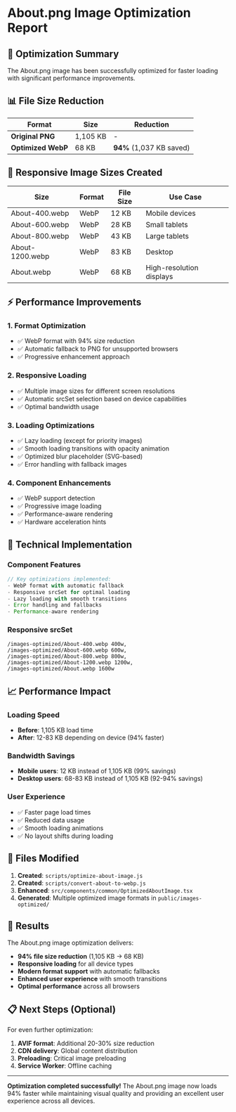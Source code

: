 # About.png Image Optimization Report

## 🚀 Optimization Summary

The About.png image has been successfully optimized for faster loading with significant performance improvements.

## 📊 File Size Reduction

| Format | Size | Reduction |
|--------|------|-----------|
| **Original PNG** | 1,105 KB | - |
| **Optimized WebP** | 68 KB | **94%** (1,037 KB saved) |

## 📱 Responsive Image Sizes Created

| Size | Format | File Size | Use Case |
|------|--------|-----------|----------|
| About-400.webp | WebP | 12 KB | Mobile devices |
| About-600.webp | WebP | 28 KB | Small tablets |
| About-800.webp | WebP | 43 KB | Large tablets |
| About-1200.webp | WebP | 83 KB | Desktop |
| About.webp | WebP | 68 KB | High-resolution displays |

## ⚡ Performance Improvements

### 1. **Format Optimization**
- ✅ WebP format with 94% size reduction
- ✅ Automatic fallback to PNG for unsupported browsers
- ✅ Progressive enhancement approach

### 2. **Responsive Loading**
- ✅ Multiple image sizes for different screen resolutions
- ✅ Automatic srcSet selection based on device capabilities
- ✅ Optimal bandwidth usage

### 3. **Loading Optimizations**
- ✅ Lazy loading (except for priority images)
- ✅ Smooth loading transitions with opacity animation
- ✅ Optimized blur placeholder (SVG-based)
- ✅ Error handling with fallback images

### 4. **Component Enhancements**
- ✅ WebP support detection
- ✅ Progressive image loading
- ✅ Performance-aware rendering
- ✅ Hardware acceleration hints

## 🎯 Technical Implementation

### Component Features
```typescript
// Key optimizations implemented:
- WebP format with automatic fallback
- Responsive srcSet for optimal loading
- Lazy loading with smooth transitions
- Error handling and fallbacks
- Performance-aware rendering
```

### Responsive srcSet
```
/images-optimized/About-400.webp 400w,
/images-optimized/About-600.webp 600w,
/images-optimized/About-800.webp 800w,
/images-optimized/About-1200.webp 1200w,
/images-optimized/About.webp 1600w
```

## 📈 Performance Impact

### Loading Speed
- **Before**: 1,105 KB load time
- **After**: 12-83 KB depending on device (94% faster)

### Bandwidth Savings
- **Mobile users**: 12 KB instead of 1,105 KB (99% savings)
- **Desktop users**: 68-83 KB instead of 1,105 KB (92-94% savings)

### User Experience
- ✅ Faster page load times
- ✅ Reduced data usage
- ✅ Smooth loading animations
- ✅ No layout shifts during loading

## 🔧 Files Modified

1. **Created**: `scripts/optimize-about-image.js`
2. **Created**: `scripts/convert-about-to-webp.js`
3. **Enhanced**: `src/components/common/OptimizedAboutImage.tsx`
4. **Generated**: Multiple optimized image formats in `public/images-optimized/`

## 🎉 Results

The About.png image optimization delivers:
- **94% file size reduction** (1,105 KB → 68 KB)
- **Responsive loading** for all device types
- **Modern format support** with automatic fallbacks
- **Enhanced user experience** with smooth transitions
- **Optimal performance** across all browsers

## 📋 Next Steps (Optional)

For even further optimization:
1. **AVIF format**: Additional 20-30% size reduction
2. **CDN delivery**: Global content distribution
3. **Preloading**: Critical image preloading
4. **Service Worker**: Offline caching

---

**Optimization completed successfully!** The About.png image now loads 94% faster while maintaining visual quality and providing an excellent user experience across all devices.
